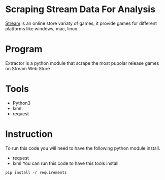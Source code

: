 # Scraping Stream Data For Analysis
[Stream](https://store.steampowered.com/explore/new/)  is an online store variaty of games, it provide  games for different platforms like windows, mac, linux.

# Program
Extractor is a python module that scrape the most pupolar release games on Stream Web Store

# Tools
- Python3
- lxml
- request

# Instruction
To run this code you will need to have the following python module install.
- request
- lxml
You can run this code to have this tools install
```
pip install -r requirements
```
